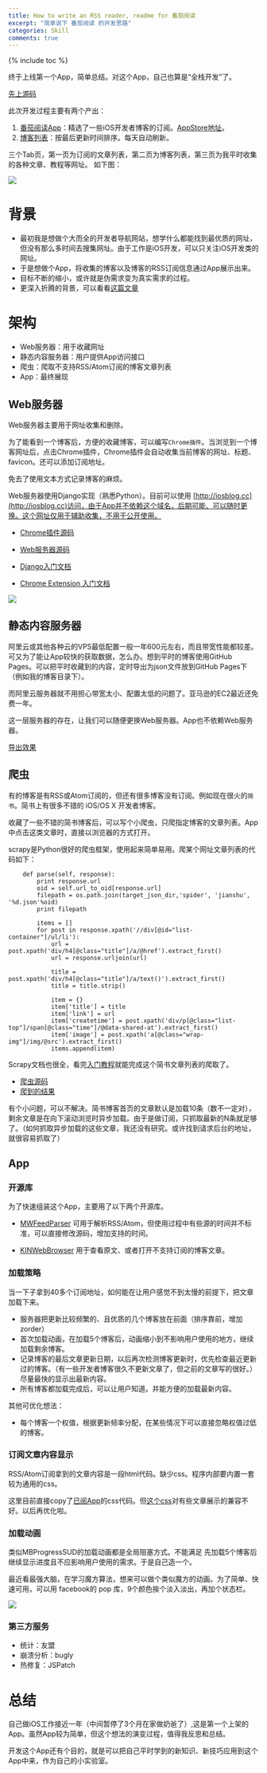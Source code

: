 ```yaml
---
title: How to write an RSS reader, readme for 番茄阅读
excerpt: "简单说下 番茄阅读 的开发思路"
categories: Skill
comments: true
---
```



{% include toc %}




终于上线第一个App，简单总结。对这个App，自己也算是“全栈开发”了。 


[先上源码](https://github.com/everettjf/TomatoRead)

此次开发过程主要有两个产出：

1. [番茄阅读App](https://itunes.apple.com/us/app/id1111654149)：精选了一些iOS开发者博客的订阅。[AppStore地址](https://itunes.apple.com/us/app/id1111654149)。
2. [博客列表](https://github.com/everettjf/TomatoRead)：按最后更新时间排序。每天自动刷新。


三个Tab页，第一页为订阅的文章列表，第二页为博客列表，第三页为我平时收集的各种文章、教程等网址。
如下图：

![](https://everettjf.github.io/stuff/tomato/1.png)

# 背景

- 最初我是想做个大而全的开发者导航网站，想学什么都能找到最优质的网址，但没有那么多时间去搜集网址。由于工作是iOS开发，可以只关注iOS开发类的网址。
- 于是想做个App，将收集的博客以及博客的RSS订阅信息通过App展示出来。
- 目标不断的缩小，或许就是伪需求变为真实需求的过程。
- 更深入折腾的背景，可以看看[这篇文章](http://everettjf.github.io/2016/02/24/iosblog-cc-dev-memory)

# 架构

- Web服务器：用于收藏网址
- 静态内容服务器：用户提供App访问接口
- 爬虫：爬取不支持RSS/Atom订阅的博客文章列表
- App：最终展现

## Web服务器

Web服务器主要用于网址收集和删除。

为了能看到一个博客后，方便的收藏博客，可以编写`Chrome插件`。当浏览到一个博客网址后，点击Chrome插件，Chrome插件会自动收集当前博客的网址、标题、favicon。还可以添加订阅地址。

免去了使用文本方式记录博客的麻烦。

Web服务器使用Django实现（熟悉Python）。目前可以使用 [http://iosblog.cc](http://iosblog.cc)访问，由于App并不依赖这个域名，后期可能、可以随时更换。这个网址仅用于辅助收集，不用于公开使用。


- [Chrome插件源码](https://github.com/everettjf/TomatoRead/tree/master/chrome)
- [Web服务器源码](https://github.com/everettjf/TomatoRead/tree/master/web)

- [Django入门文档](https://docs.djangoproject.com/en/1.9/intro/)
- [Chrome Extension 入门文档](https://developer.chrome.com/extensions/getstarted)

![](https://everettjf.github.io/stuff/tomato/chrome.png)




## 静态内容服务器

阿里云或其他各种云的VPS最低配置一般一年600元左右，而且带宽性能都较差。可又为了能让App较快的获取数据，怎么办。想到平时的博客使用GitHub Pages。可以把平时收藏到的内容，定时导出为json文件放到GitHub Pages下（例如我的博客目录下）。

而阿里云服务器就不用担心带宽太小、配置太低的问题了。亚马逊的EC2最近还免费一年。

这一层服务器的存在，让我们可以随便更换Web服务器。App也不依赖Web服务器。

[导出效果](https://github.com/everettjf/everettjf.github.com/tree/master/app/blogreader)


## 爬虫

有的博客是有RSS或Atom订阅的，但还有很多博客没有订阅。例如现在很火的`简书`。简书上有很多不错的 iOS/OS X 开发者博客。

收藏了一些不错的简书博客后，可以写个小爬虫，只爬指定博客的文章列表。App中点击这类文章时，直接以浏览器的方式打开。

scrapy是Python很好的爬虫框架，使用起来简单易用。爬某个网址文章列表的代码如下：

```
    def parse(self, response):
        print response.url
        oid = self.url_to_oid[response.url]
        filepath = os.path.join(target_json_dir,'spider', 'jianshu', '%d.json'%oid)
        print filepath

        items = []
        for post in response.xpath('//div[@id="list-container"]/ul/li'):
            url = post.xpath('div/h4[@class="title"]/a/@href').extract_first()
            url = response.urljoin(url)

            title = post.xpath('div/h4[@class="title"]/a/text()').extract_first()
            title = title.strip()

            item = {}
            item['title'] = title
            item['link'] = url
            item['createtime'] = post.xpath('div/p[@class="list-top"]/span[@class="time"]/@data-shared-at').extract_first()
            item['image'] = post.xpath('a[@class="wrap-img"]/img/@src').extract_first()
            items.append(item)
```

Scrapy文档也很全，看完[入门教程](http://doc.scrapy.org/en/master/intro/tutorial.html)就能完成这个简书文章列表的爬取了。

- [爬虫源码](https://github.com/everettjf/TomatoRead/tree/master/jianspider)
- [爬到的结果](https://github.com/everettjf/everettjf.github.com/tree/master/app/blogreader/spider/jianshu)

有个小问题，可以不解决。简书博客首页的文章默认是加载10条（数不一定对），剩余文章是在向下滚动浏览时异步加载。由于是做订阅，只抓取最新的N条就足够了。（如何抓取异步加载的这些文章，我还没有研究。或许找到请求后台的地址，就很容易抓取了）


## App

### 开源库

为了快速组装这个App，主要用了以下两个开源库。

- [MWFeedParser](https://github.com/mwaterfall/MWFeedParser) 可用于解析RSS/Atom，但使用过程中有些源的时间并不标准，可以直接修改源码，增加支持的时间。

- [KINWebBrowser](https://github.com/dfmuir/KINWebBrowser) 用于查看原文、或者打开不支持订阅的博客文章。




### 加载策略

当一下子拿到40多个订阅地址，如何能在让用户感觉不到太慢的前提下，把文章加载下来。

- 服务器把更新比较频繁的、且优质的几个博客放在前面（排序靠前，增加zorder）
- 首次加载动画，在加载5个博客后，动画缩小到不影响用户使用的地方，继续加载剩余博客。
- 记录博客的最后文章更新日期，以后再次检测博客更新时，优先检查最近更新过的博客。（有一些开发者博客很久不更新文章了，但之前的文章写的很好。）尽量最快的显示出最新内容。
- 所有博客都加载完成后，可以让用户知道。并能方便的加载最新内容。

其他可优化想法：

- 每个博客一个权值，根据更新频率分配，在某些情况下可以直接忽略权值过低的博客。



### 订阅文章内容显示

RSS/Atom订阅拿到的文章内容是一段html代码。缺少css。程序内部要内置一套较为通用的css。

这里目前直接copy了[已阅App](https://github.com/ming1016/RSSRead)的css代码。但[这个css](https://github.com/everettjf/TomatoRead/tree/master/iOS/iOSBlogReader/Resource)对有些文章展示的兼容不好。以后再优化啦。



### 加载动画

类似MBProgressSUD的加载动画都是全局阻塞方式。不能满足 先加载5个博客后继续显示进度且不应影响用户使用的需求。于是自己造一个。

最近看最强大脑，在学习魔方算法，想来可以做个类似魔方的动画。为了简单、快速可用，可以用 facebook的 pop 库，9个颜色挨个淡入淡出，再加个状态栏。


![](https://everettjf.github.io/stuff/tomato/loading.png)





### 第三方服务

- 统计：友盟
- 崩溃分析：bugly
- 热修复：JSPatch




# 总结

自己做iOS工作接近一年（中间暂停了3个月在家做奶爸了）,这是第一个上架的App。虽然App较为简单，但这个想法的演变过程，值得我反思和总结。

开发这个App还有个目的，就是可以把自己平时学到的新知识、新技巧应用到这个App中来，作为自己的小实验室。





